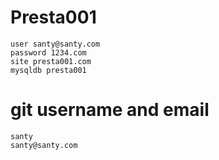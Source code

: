 # Presta001
    user santy@santy.com
    password 1234.com
    site presta001.com
    mysqldb presta001


# git username and email
    santy
    santy@santy.com